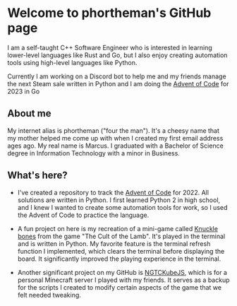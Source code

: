 # Welcome to phortheman's GitHub page
I am a self-taught C++ Software Engineer who is interested in learning lower-level languages like Rust and Go, but I also enjoy creating automation tools using high-level languages like Python.

Currently I am working on a Discord bot to help me and my friends manage the next Steam sale written in Python and I am doing the [Advent of Code](https://adventofcode.com/) for 2023 in Go

## About me
My internet alias is phortheman ("four the man"). It's a cheesy name that my mother helped me come up with when I created my first email address ages ago. My real name is Marcus. I graduated with a Bachelor of Science degree in Information Technology with a minor in Business.

## What's here?

- I've created a repository to track the [Advent of Code](https://adventofcode.com/) for 2022. All solutions are written in Python. I first learned Python 2 in high school, and I knew I wanted to create some automation tools for work, so I used the Advent of Code to practice the language.

 - A fun project on here is my recreation of a mini-game called [Knuckle bones](https://github.com/phortheman/KnuckleBonesPython) from the game "The Cult of the Lamb". It's played in the terminal and is written in Python. My favorite feature is the terminal refresh function I implemented, which clears the terminal before displaying the board. It significantly improved the playing experience in the terminal.

 - Another significant project on my GitHub is [NGTCKubeJS](https://github.com/phortheman/NGTCKubeJS), which is for a personal Minecraft server I played with my friends. It serves as a backup for the scripts I created to modify certain aspects of the game that we felt needed tweaking.
